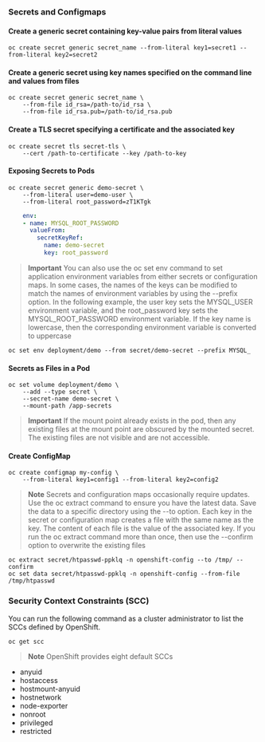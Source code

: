 ### Secrets and Configmaps
#### Create a generic secret containing key-value pairs from literal values
    oc create secret generic secret_name --from-literal key1=secret1 --from-literal key2=secret2

#### Create a generic secret using key names specified on the command line and values from files
    oc create secret generic secret_name \
        --from-file id_rsa=/path-to/id_rsa \
        --from-file id_rsa.pub=/path-to/id_rsa.pub

#### Create a TLS secret specifying a certificate and the associated key
    oc create secret tls secret-tls \
        --cert /path-to-certificate --key /path-to-key

#### Exposing Secrets to Pods
    oc create secret generic demo-secret \
        --from-literal user=demo-user \
        --from-literal root_password=zT1KTgk
```yaml
    env:
    - name: MYSQL_ROOT_PASSWORD
      valueFrom:
        secretKeyRef:
          name: demo-secret 
          key: root_password
```
>**Important**
> You can also use the oc set env command to set application environment variables from either secrets or configuration maps. In some cases, the names of the keys can be modified to match the names of environment variables by using the --prefix option. In the following example, the user key sets the MYSQL_USER environment variable, and the root_password key sets the MYSQL_ROOT_PASSWORD environment variable. If the key name is lowercase, then the corresponding environment variable is converted to uppercase

    oc set env deployment/demo --from secret/demo-secret --prefix MYSQL_

#### Secrets as Files in a Pod
    oc set volume deployment/demo \
        --add --type secret \
        --secret-name demo-secret \
        --mount-path /app-secrets

>**Important**
> If the mount point already exists in the pod, then any existing files at the mount point are obscured by the mounted secret. The existing files are not visible and are not accessible.

#### Create ConfigMap
    oc create configmap my-config \
        --from-literal key1=config1 --from-literal key2=config2

>**Note**
> Secrets and configuration maps occasionally require updates. Use the oc extract command to ensure you have the latest data. Save the data to a specific directory using the --to option. Each key in the secret or configuration map creates a file with the same name as the key. The content of each file is the value of the associated key. If you run the oc extract command more than once, then use the --confirm option to overwrite the existing files

    oc extract secret/htpasswd-ppklq -n openshift-config --to /tmp/ --confirm
    oc set data secret/htpasswd-ppklq -n openshift-config --from-file /tmp/htpasswd

### Security Context Constraints (SCC)

You can run the following command as a cluster administrator to list the SCCs defined by OpenShift.

    oc get scc

>**Note**
> OpenShift provides eight default SCCs
* anyuid
* hostaccess
* hostmount-anyuid
* hostnetwork
* node-exporter
* nonroot
* privileged
* restricted